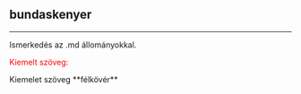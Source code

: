 ## bundaskenyer

---

Ismerkedés az .md állományokkal.
<p style="color:red">Kiemelt szöveg:</p>
Kiemelet szöveg **félkövér**
